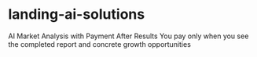 # landing-ai-solutions
AI Market Analysis with Payment After Results You pay only when you see the completed report and concrete growth opportunities
